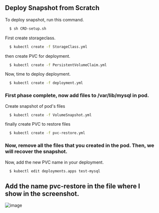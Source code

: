 
## Deploy Snapshot from Scratch

To deploy snapshot, run this command.


```bash
  $ sh CRD-setup.sh
```

First create storageclass.

```bash
  $ kubectl create -f StorageClass.yml

```

then create PVC for deployment.

```bash
  $ kubectl create -f PersistentVolumeClaim.yml
```

Now, time to deploy deployment.

```bash
  $ kubectl create -f deployment.yml

```
### First phase complete, now add files to /var/lib/mysql in pod.
 

Create snapshot of pod's files
```bash
  $ kubectl create -f VolumeSnapshot.yml

```

finally create PVC to restore files

```bash
  $ kubectl create -f pvc-restore.yml

```
### Now, remove all the files that you created in the pod. Then, we will recover the snapshot.

Now, add the new PVC name in your deployment.

```bash
  $ kubectl edit deployments.apps test-mysql

```
## Add the name pvc-restore in the file where I show in the screenshot.
![image](https://github.com/git-black-ninja/snapshot-deploy/assets/141961610/541a3435-253f-4c80-b811-5e7e84a90f3c)
